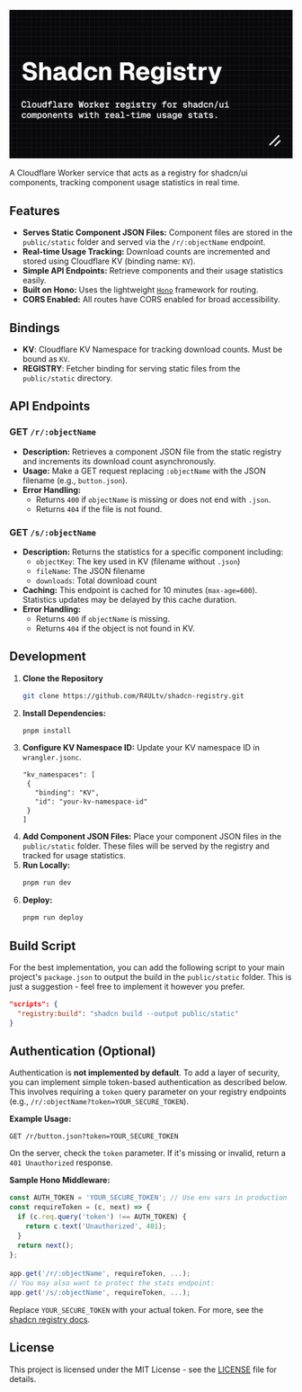 ![Shadcn Registry](./public/og-image.png)

A Cloudflare Worker service that acts as a registry for shadcn/ui components, tracking component usage statistics in real time.

## Features

- **Serves Static Component JSON Files:** Component files are stored in the `public/static` folder and served via the `/r/:objectName` endpoint.
- **Real-time Usage Tracking:** Download counts are incremented and stored using Cloudflare KV (binding name: `KV`).
- **Simple API Endpoints:** Retrieve components and their usage statistics easily.
- **Built on Hono:** Uses the lightweight [`Hono`](https://github.com/honojs/hono) framework for routing.
- **CORS Enabled:** All routes have CORS enabled for broad accessibility.

## Bindings

- **KV**: Cloudflare KV Namespace for tracking download counts. Must be bound as `KV`.
- **REGISTRY**: Fetcher binding for serving static files from the `public/static` directory.

## API Endpoints

### GET `/r/:objectName`

- **Description:** Retrieves a component JSON file from the static registry and increments its download count asynchronously.
- **Usage:** Make a GET request replacing `:objectName` with the JSON filename (e.g., `button.json`).
- **Error Handling:**
  - Returns `400` if `objectName` is missing or does not end with `.json`.
  - Returns `404` if the file is not found.

### GET `/s/:objectName`

- **Description:** Returns the statistics for a specific component including:
  - `objectKey`: The key used in KV (filename without `.json`)
  - `fileName`: The JSON filename
  - `downloads`: Total download count
- **Caching:** This endpoint is cached for 10 minutes (`max-age=600`). Statistics updates may be delayed by this cache duration.
- **Error Handling:**
  - Returns `400` if `objectName` is missing.
  - Returns `404` if the object is not found in KV.

## Development

1. **Clone the Repository**
   ```sh
   git clone https://github.com/R4ULtv/shadcn-registry.git
   ```
2. **Install Dependencies:**
   ```sh
   pnpm install
   ```
3. **Configure KV Namespace ID:**
   Update your KV namespace ID in `wrangler.jsonc`.
   ```jsonc
   "kv_namespaces": [
    {
      "binding": "KV",
      "id": "your-kv-namespace-id"
    }
   ]
   ```
4. **Add Component JSON Files:**
   Place your component JSON files in the `public/static` folder. These files will be served by the registry and tracked for usage statistics.
5. **Run Locally:**
   ```sh
   pnpm run dev
   ```
6. **Deploy:**
   ```sh
   pnpm run deploy
   ```

## Build Script

For the best implementation, you can add the following script to your main project's `package.json` to output the build in the `public/static` folder. This is just a suggestion - feel free to implement it however you prefer.

```json
"scripts": {
  "registry:build": "shadcn build --output public/static"
}
```

## Authentication (Optional)

Authentication is **not implemented by default**. To add a layer of security, you can implement simple token-based authentication as described below. This involves requiring a `token` query parameter on your registry endpoints (e.g., `/r/:objectName?token=YOUR_SECURE_TOKEN`).

**Example Usage:**
```
GET /r/button.json?token=YOUR_SECURE_TOKEN
```

On the server, check the `token` parameter. If it's missing or invalid, return a `401 Unauthorized` response.

**Sample Hono Middleware:**

```ts
const AUTH_TOKEN = 'YOUR_SECURE_TOKEN'; // Use env vars in production
const requireToken = (c, next) => {
  if (c.req.query('token') !== AUTH_TOKEN) {
    return c.text('Unauthorized', 401);
  }
  return next();
};

app.get('/r/:objectName', requireToken, ...);
// You may also want to protect the stats endpoint:
app.get('/s/:objectName', requireToken, ...);
```

Replace `YOUR_SECURE_TOKEN` with your actual token. For more, see the [shadcn registry docs](https://ui.shadcn.com/docs/registry/getting-started#adding-auth).

## License

This project is licensed under the MIT License - see the [LICENSE](LICENSE) file for details.
